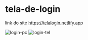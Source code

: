 # tela-de-login
link do site https://telalogin.netlify.app

![login-pc](https://user-images.githubusercontent.com/79728556/119270351-a58dec00-bbd2-11eb-882f-a3dda444100a.png)
![login-tel](https://user-images.githubusercontent.com/79728556/119270354-aa52a000-bbd2-11eb-9334-20067e4239b5.png)
